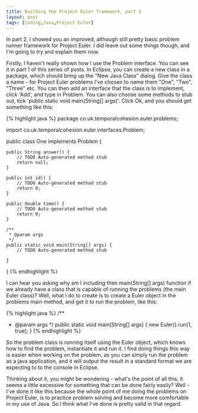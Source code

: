 ```yaml
---
title: Building the Project Euler framework, part 3
layout: post
tags: [Coding,Java,Project Euler]
---
```

In part 2, I showed you an improved, although still pretty basic problem runner framework for Project Euler. I did leave out some things though, and I'm going to try and explain them now.

Firstly, I haven't really shown how I use the Problem interface. You can see it in part 1 of this series of posts. In Eclipse, you can create a new class in a package, which should bring up the "New Java Class" dialog. Give the class a name - for Project Euler problems I've chosen to name them "One", "Two", "Three" etc. You can then add an interface that the class is to implement, click 'Add', and type in Problem. You can also choose some methods to stub out, tick 'public static void main(String[] args)'. Click Ok, and you should get something like this:

{% highlight java %}
package co.uk.temporalcohesion.euler.problems;

import co.uk.temporalcohesion.euler.interfaces.Problem;

public class One implements Problem {

	public String answer() {
		// TODO Auto-generated method stub
		return null;
	}

	public int id() {
		// TODO Auto-generated method stub
		return 0;
	}

	public double time() {
		// TODO Auto-generated method stub
		return 0;
	}

	/**
	 * @param args
	 */
	public static void main(String[] args) {
		// TODO Auto-generated method stub

	}

}
{% endhighlight %}

I can hear you asking why am I including then main(String[] args) function if we already have a class that is capable of running the problems (the main Euler class)? Well, what I do to create is to create a Euler object in the problems main method, and get it to run the problem, like this:

{% highlight java %}
/**
* @param args
*/
public static void main(String[] args) {
	new Euler().run(1, true);
}
{% endhighlight %}

So the problem class is running itself using the Euler object, which knows how to find the problem, instantiate it and run it. I find doing things this way is easier when working on the problem, as you can simply run the problem as a java application, and it will output the result in a standard format we are expecting to to the console in Eclipse.

Thinking about it, you might be wondering - what's the point of all this, it seems a little excessive for something that can be done fairly easily? Well - I've done it like this because the whole point of me doing the problems on Project Euler, is to practice problem solving and become more comfortable in my use of Java. So I think what I've done is pretty valid in that regard.

